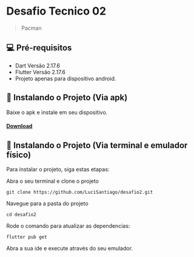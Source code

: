 # Desafio Tecnico 02

> Pacman

## 💻 Pré-requisitos

* Dart Versão 2.17.6
* Flutter Versão 2.17.6
* Projeto apenas para dispositivo android.

## 🚀 Instalando o Projeto (Via apk)
Baixe o apk e instale em seu dispositivo.

#### <a href="https://github.com/LuciSantiago/desafio2/raw/master/apk/app-release.apk">Download</a>

## 🚀 Instalando o Projeto (Via terminal e emulador físico)

Para instalar o projeto, siga estas etapas:

Abra o seu terminal e clone o projeto
```
git clone https://github.com/LuciSantiago/desafio2.git
```
Navegue para a pasta do projeto
```
cd desafio2
```
Rode o comando para atualizar as dependencias:
```
flutter pub get
```
Abra a sua ide e execute através do seu emulador.
